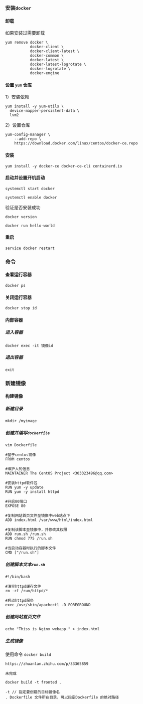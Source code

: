 ### 安装`docker`

#### 卸载

如果安装过需要卸载

```
yum remove docker \
           docker-client \
           docker-client-latest \
           docker-common \
           docker-latest \
           docker-latest-logrotate \
           docker-logrotate \
           docker-engine
```

#### 设置 `yum` 仓库

1）安装依赖

```
yum install -y yum-utils \
  device-mapper-persistent-data \
  lvm2
```

2）设置仓库

```
yum-config-manager \
    --add-repo \
    https://download.docker.com/linux/centos/docker-ce.repo
```

#### 安装

```
yum install -y docker-ce docker-ce-cli containerd.io
```

#### 启动并设置开机启动

```
systemctl start docker

systemctl enable docker
```

验证是否安装成功

```
docker version

docker run hello-world
```

#### 重启

```
service docker restart
```

### 命令

#### 查看运行容器

```
docker ps
```

#### 关闭运行容器

```
docker stop id
```

#### 内部容器

##### 进入容器

```
docker exec -it 镜像id
```

##### 退出容器

```
exit
```

### 新建镜像

#### 构建镜像

##### 新建目录

```
mkdir /myimage
```

##### 创建并编写`dockerfile`

```
vim Dockerfile

#基于centos镜像
FROM centos

#维护人的信息
MAINTAINER The CentOS Project <303323496@qq.com>

#安装httpd软件包
RUN yum -y update
RUN yum -y install httpd

#开启80端口
EXPOSE 80

#复制网站首页文件至镜像中web站点下
ADD index.html /var/www/html/index.html

#复制该脚本至镜像中，并修改其权限
ADD run.sh /run.sh
RUN chmod 775 /run.sh

#当启动容器时执行的脚本文件
CMD ["/run.sh"]
```

##### 创建脚本文本`run.sh`

```
#!/bin/bash

#清空httpd缓存文件
rm -rf /run/httpd/*

#启动httpd服务
exec /usr/sbin/apachectl -D FOREGROUND
```

##### 创建网站首页文件

```
echo "Thiss is Nginx webapp." > index.html
```

##### 生成镜像

使用命令 `docker build`

```
https://zhuanlan.zhihu.com/p/33365859

未完成

docker build -t fronted .

-t // 指定要创建的目标镜像名
. Dockerfile 文件所在目录，可以指定Dockerfile 的绝对路径
```

